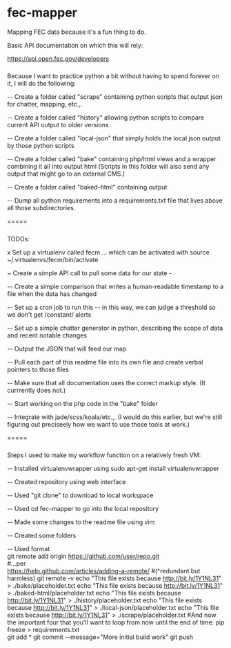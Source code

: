 # fec-mapper
Mapping FEC data because it's a fun thing to do. 

Basic API documentation on which this will rely:

https://api.open.fec.gov/developers 



#####

Because I want to practice python a bit without having to spend forever on it, I will do the following:

-- Create a folder called "scrape" containing python scripts that output json for chatter, mapping, etc.,.

-- Create a folder called "history" allowing python scripts to compare current API output to older versions

-- Create a folder called "local-json" that simply holds the local json output by those python scripts

-- Create a folder called "bake" containing php/html views and a wrapper combining it all into output html
   (Scripts in this folder will also send any output that might go to an external CMS.)

-- Create a folder called "baked-html" containing output

-- Dump all python requirements into a requirements.txt file that lives above all those subdirectories.


=====
#####

TODOs:

x Set up a virtualenv called fecm   ... which can be activated with   source ~/.virtualenvs/fecm/bin/activate

~ Create a simple API call to pull some data for our state
	- 

-- Create a simple comparison that writes a human-readable timestamp to a file when the data has changed

-- Set up a cron job to run this -- in this way, we can judge a threshold so we don't get /constant/ alerts

-- Set up a simple chatter generator in python, describing the scope of data and recent notable changes

-- Output the JSON that will feed our map 

-- Pull each part of this readme file into its own file and create verbal pointers to those files

-- Make sure that all documentation uses the correct markup style. (It currrently does not.)

-- Start working on the php code in the "bake" folder 

-- Integrate with jade/scss/koala/etc.,. 
   (I would do this earlier, but we're still figuring out preciseely how we want to use those tools at work.)


=====
#####

Steps I used to make my workflow function on a relatively fresh VM:

-- Installed virtualenvwrapper using   sudo apt-get install virtualenvwrapper

-- Created repository using web interface

-- Used "git clone" to download to local workspace

-- Used   cd fec-mapper  to go into the local repository

-- Made some changes to the readme file using vim

-- Created some folders

-- Used format   
	git remote add origin https://github.com/user/repo.git   
	#...per   
	https://help.github.com/articles/adding-a-remote/
	#(^redundant but harmless)
	git remote -v
	echo "This file exists because http://bit.ly/1Y1NL31" > ./bake/placeholder.txt
	echo "This file exists because http://bit.ly/1Y1NL31" > ./baked-html/placeholder.txt
	echo "This file exists because http://bit.ly/1Y1NL31" > ./history/placeholder.txt
	echo "This file exists because http://bit.ly/1Y1NL31" > ./local-json/placeholder.txt
	echo "This file exists because http://bit.ly/1Y1NL31" > ./scrape/placeholder.txt
	#And now the important four that you'll want to loop from now until the end of time:
	pip freeze > requirements.txt	
	git add *
	git commit --message="More initial build work"
	git push



